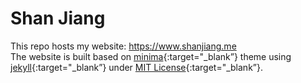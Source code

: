# Shan Jiang

This repo hosts my website: https://www.shanjiang.me  
The website is built based on [minima](https://jekyll.github.io/minima){:target="_blank”} theme using [jekyll](https://jekyllrb.com){:target="_blank”} under [MIT License](https://opensource.org/licenses/MIT){:target="_blank”}.
